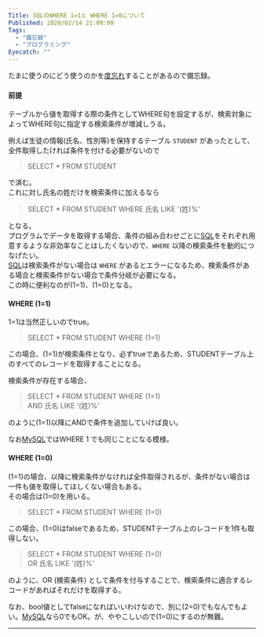 ```yaml
---
Title: SQLのWHERE 1=1と WHERE 1=0について
Published: 2020/02/14 21:00:00
Tags:
  - "備忘録"
  - "プログラミング"
Eyecatch: ""
---
```

<p>たまに使うのにどう使うのかを<a class="keyword" href="http://d.hatena.ne.jp/keyword/%C5%D9%CB%BA%A4%EC">度忘れ</a>することがあるので備忘録。</p>

<h4>前提</h4>

<p>テーブルから値を取得する際の条件としてWHERE句を設定するが、検索対象によってWHERE句に指定する検索条件が増減しうる。</p>

<p>例えば生徒の情報(氏名、性別等)を保持するテーブル <code>STUDENT</code> があったとして、全件取得したければ条件を付ける必要がないので</p>

<blockquote><p>SELECT * FROM STUDENT</p></blockquote>

<p>で済む。<br />
これに対し氏名の姓だけを検索条件に加えるなら</p>

<blockquote><p>SELECT * FROM STUDENT
WHERE 氏名 LIKE '(姓)%'</p></blockquote>

<p>となる。<br />
プログラムでデータを取得する場合、条件の組み合わせごとに<a class="keyword" href="http://d.hatena.ne.jp/keyword/SQL">SQL</a>をそれぞれ用意するような非効率なことはしたくないので、<code>WHERE</code> 以降の検索条件を動的につなげたい。<br />
<a class="keyword" href="http://d.hatena.ne.jp/keyword/SQL">SQL</a>は検索条件がない場合は <code>WHERE</code> があるとエラーになるため、検索条件がある場合と検索条件がない場合で条件分岐が必要になる。<br />
この時に便利なのが(1=1)、(1=0)となる。</p>

<h4>WHERE (1=1)</h4>

<p>1=1は当然正しいのでtrue。</p>

<blockquote><p>SELECT * FROM STUDENT
WHERE (1=1)</p></blockquote>

<p>この場合、(1=1)が検索条件となり、必ずtrueであるため、STUDENTテーブル上のすべてのレコードを取得することになる。</p>

<p>検索条件が存在する場合、</p>

<blockquote><p>SELECT * FROM STUDENT
WHERE (1=1)<br />
AND 氏名 LIKE '(姓)%'</p></blockquote>

<p>のように(1=1)以降にANDで条件を追加していけば良い。</p>

<p>なお<a class="keyword" href="http://d.hatena.ne.jp/keyword/MySQL">MySQL</a>ではWHERE 1 でも同じことになる模様。</p>

<h4>WHERE (1=0)</h4>

<p>(1=1)の場合、以降に検索条件がなければ全件取得されるが、条件がない場合は一件も値を取得してほしくない場合もある。<br />
その場合は(1=0)を用いる。</p>

<blockquote><p>SELECT * FROM STUDENT
WHERE (1=0)</p></blockquote>

<p>この場合、(1=0)はfalseであるため、STUDENTテーブル上のレコードを1件も取得しない。</p>

<blockquote><p>SELECT * FROM STUDENT
WHERE (1=0)<br />
OR 氏名 LIKE '(姓)%'</p></blockquote>

<p>のように、OR (検索条件) として条件を付与することで、検索条件に適合するレコードがあればそれだけを取得する。</p>

<p>なお、bool値としてfalseになればいいわけなので、別に(2=0)でもなんでもよい。<a class="keyword" href="http://d.hatena.ne.jp/keyword/MySQL">MySQL</a>なら0でもOK。が、ややこしいので(1=0)にするのが無難。</p>

***